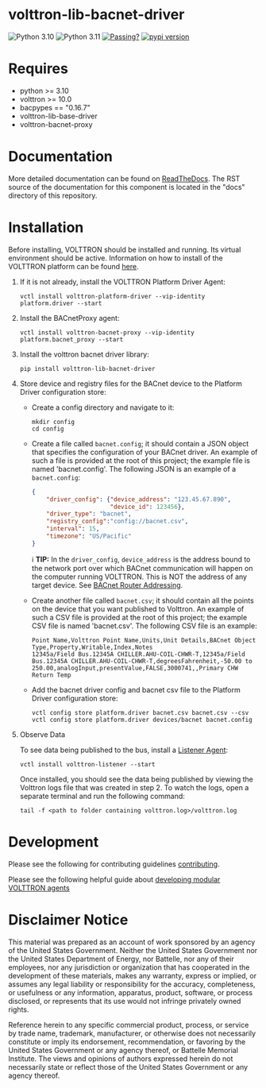 # volttron-lib-bacnet-driver

![Python 3.10](https://img.shields.io/badge/python-3.10-blue.svg)
![Python 3.11](https://img.shields.io/badge/python-3.11-blue.svg)
[![Passing?](https://github.com/VOLTTRON/volttron-lib-bacnet-driver/actions/workflows/run-tests.yml/badge.svg)](https://github.com/VOLTTRON/volttron-lib-bacnet-driver/actions/workflows/run-tests.yml)
[![pypi version](https://img.shields.io/pypi/v/volttron-lib-bacnet-driver.svg)](https://pypi.org/project/volttron-lib-bacnet-driver/)

# Requires

* python >= 3.10
* volttron >= 10.0
* bacpypes == "0.16.7"
* volttron-lib-base-driver
* volttron-bacnet-proxy

# Documentation
More detailed documentation can be found on [ReadTheDocs](https://volttron.readthedocs.io/en/modular/). The RST source
of the documentation for this component is located in the "docs" directory of this repository.

# Installation

Before installing, VOLTTRON should be installed and running.  Its virtual environment should be active.
Information on how to install of the VOLTTRON platform can be found
[here](https://github.com/eclipse-volttron/volttron-core).

1. If it is not already, install the VOLTTRON Platform Driver Agent:

    ```shell
    vctl install volttron-platform-driver --vip-identity platform.driver --start
    ```

2. Install the BACnetProxy agent:
   
   ```shell
   vctl install volttron-bacnet-proxy --vip-identity platform.bacnet_proxy --start
   ```

3. Install the volttron bacnet driver library:
   
   ```shell
   pip install volttron-lib-bacnet-driver
   ```

4. Store device and registry files for the BACnet device to the Platform Driver configuration store:

   * Create a config directory and navigate to it:

      ```shell
      mkdir config
      cd config
      ```

   * Create a file called `bacnet.config`; it should contain a JSON object that specifies the configuration of your BACnet driver. An example of such a file is provided at the root of this project; the example file is named 'bacnet.config'. The following JSON is an example of a `bacnet.config`:

       ```json
       {
           "driver_config": {"device_address": "123.45.67.890",
                             "device_id": 123456},
           "driver_type": "bacnet",
           "registry_config":"config://bacnet.csv",
           "interval": 15,
           "timezone": "US/Pacific"
       }
       ```

       ℹ️ **TIP:** In the `driver_config`, `device_address` is the address bound to the network port over which BACnet communication will happen on the computer running VOLTTRON. This is NOT the address of any target device. See [BACnet Router Addressing](https://volttron.readthedocs.io/en/develop/agent-framework/driver-framework/bacnet/bacnet-router-addressing.html#bacnet-router-addressing).

   * Create another file called `bacnet.csv`; it should contain all the points on the device that you want published to Volttron. An example of such a CSV file is provided at the root of this project; the example CSV file is named 'bacnet.csv'. The following CSV file is an example:

      ```csv
      Point Name,Volttron Point Name,Units,Unit Details,BACnet Object Type,Property,Writable,Index,Notes
      12345a/Field Bus.12345A CHILLER.AHU-COIL-CHWR-T,12345a/Field Bus.12345A CHILLER.AHU-COIL-CHWR-T,degreesFahrenheit,-50.00 to 250.00,analogInput,presentValue,FALSE,3000741,,Primary CHW Return Temp
      ```

   * Add the bacnet driver config and bacnet csv file to the Platform Driver configuration store:

      ```
      vctl config store platform.driver bacnet.csv bacnet.csv --csv
      vctl config store platform.driver devices/bacnet bacnet.config
      ```

5. Observe Data

    To see data being published to the bus, install a [Listener Agent](https://pypi.org/project/volttron-listener/):

   ```
   vctl install volttron-listener --start
   ```

    Once installed, you should see the data being published by viewing the Volttron logs file that was created in step 2.
    To watch the logs, open a separate terminal and run the following command:

   ```
   tail -f <path to folder containing volttron.log>/volttron.log
   ```

# Development

Please see the following for contributing guidelines [contributing](https://github.com/eclipse-volttron/volttron-core/blob/develop/CONTRIBUTING.md).

Please see the following helpful guide about [developing modular VOLTTRON agents](https://github.com/eclipse-volttron/volttron-core/blob/develop/DEVELOPING_ON_MODULAR.md)

# Disclaimer Notice

This material was prepared as an account of work sponsored by an agency of the
United States Government.  Neither the United States Government nor the United
States Department of Energy, nor Battelle, nor any of their employees, nor any
jurisdiction or organization that has cooperated in the development of these
materials, makes any warranty, express or implied, or assumes any legal
liability or responsibility for the accuracy, completeness, or usefulness or any
information, apparatus, product, software, or process disclosed, or represents
that its use would not infringe privately owned rights.

Reference herein to any specific commercial product, process, or service by
trade name, trademark, manufacturer, or otherwise does not necessarily
constitute or imply its endorsement, recommendation, or favoring by the United
States Government or any agency thereof, or Battelle Memorial Institute. The
views and opinions of authors expressed herein do not necessarily state or
reflect those of the United States Government or any agency thereof.
